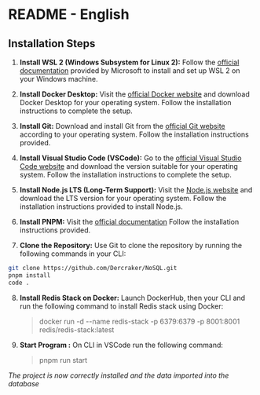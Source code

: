 # README - English
## Installation Steps

1. **Install WSL 2 (Windows Subsystem for Linux 2):** Follow the [official documentation](https://docs.microsoft.com/en-us/windows/wsl/install-win10) provided by Microsoft to install and set up WSL 2 on your Windows machine.

2. **Install Docker Desktop:** Visit the [official Docker website](https://www.docker.com/products/docker-desktop) and download Docker Desktop for your operating system. Follow the installation instructions to complete the setup.

3. **Install Git:** Download and install Git from the [official Git website](https://git-scm.com/downloads) according to your operating system. Follow the installation instructions provided.

4. **Install Visual Studio Code (VSCode):** Go to the [official Visual Studio Code website](https://code.visualstudio.com/) and download the version suitable for your operating system. Follow the installation instructions to complete the setup.

5. **Install Node.js LTS (Long-Term Support):** Visit the [Node.js website](https://nodejs.org/) and download the LTS version for your operating system. Follow the installation instructions provided to install Node.js.

6. **Install PNPM:** Visit the [official documentation](https://pnpm.io/fr/installation#using-a-standalone-script) Follow the installation instructions provided.


7. **Clone the Repository:** Use Git to clone the repository by running the following commands in your CLI:
```bash
git clone https://github.com/Dercraker/NoSQL.git
pnpm install
code .
```

8. **Install Redis Stack on Docker:** Launch DockerHub, then your CLI and run the following command to install Redis stack using Docker:
    > docker run -d --name redis-stack -p 6379:6379 -p 8001:8001 redis/redis-stack:latest

9. **Start Program :** On CLI in VSCode run the following command:
    > pnpm run start

*The project is now correctly installed and the data imported into the database*
